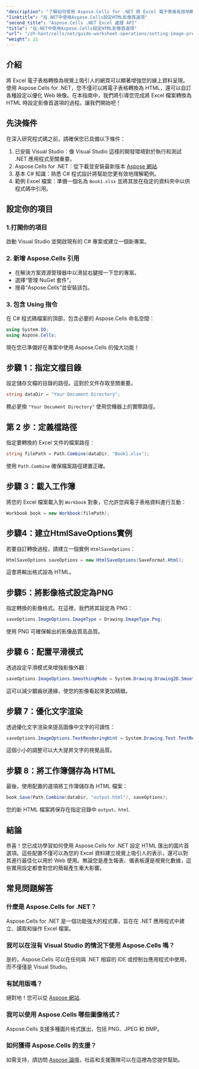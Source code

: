 ```yaml
---
"description": "了解如何使用 Aspose.Cells for .NET 將 Excel 電子表格有效地轉換為具有視覺吸引力的 HTML 網頁。本逐步指南涵蓋了從設定影像首選項到優化文字渲染的所有內容。"
"linktitle": "在.NET中使用Aspose.Cells設定HTML影像首選項"
"second_title": "Aspose.Cells .NET Excel 處理 API"
"title": "在.NET中使用Aspose.Cells設定HTML影像首選項"
"url": "/zh-hant/cells/net/guide-worksheet-operations/setting-image-preferences/"
"weight": 11
---
```


## 介紹

將 Excel 電子表格轉換為視覺上吸引人的網頁可以顯著增強您的線上資料呈現。使用 Aspose.Cells for .NET，您不僅可以將電子表格轉換為 HTML，還可以自訂各種設定以優化 Web 映像。在本指南中，我們將引導您完成將 Excel 檔案轉換為 HTML 時設定影像首選項的過程。讓我們開始吧！

## 先決條件

在深入研究程式碼之前，請確保您已具備以下條件：

1. 已安裝 Visual Studio：像 Visual Studio 這樣的開發環境對於執行和測試 .NET 應用程式至關重要。
2. Aspose.Cells for .NET：從下載並安裝最新版本 [Aspose 網站](https://releases。aspose.com/cells/net/).
3. 基本 C# 知識：熟悉 C# 程式設計將幫助您更有效地理解範例。
4. 範例 Excel 檔案：準備一個名為 `Book1.xlsx` 並將其放在指定的資料夾中以供程式碼中引用。

## 設定你的項目

### 1.打開你的項目

啟動 Visual Studio 並開啟現有的 C# 專案或建立一個新專案。

### 2. 新增 Aspose.Cells 引用

- 在解決方案資源管理器中以滑鼠右鍵按一下您的專案。
- 選擇“管理 NuGet 套件”。
- 搜尋“Aspose.Cells”並安裝該包。

### 3. 包含 Using 指令

在 C# 程式碼檔案的頂部，包含必要的 Aspose.Cells 命名空間：

```csharp
using System.IO;
using Aspose.Cells;
```

現在您已準備好在專案中使用 Aspose.Cells 的強大功能！

## 步驟 1：指定文檔目錄

設定儲存文檔的目錄的路徑。這對於文件存取至關重要。

```csharp
string dataDir = "Your Document Directory";
```

務必更換 `"Your Document Directory"` 使用您機器上的實際路徑。

## 第 2 步：定義檔路徑

指定要轉換的 Excel 文件的檔案路徑：

```csharp
string filePath = Path.Combine(dataDir, "Book1.xlsx");
```

使用 `Path.Combine` 確保檔案路徑建置正確。

## 步驟 3：載入工作簿

將您的 Excel 檔案載入到 `Workbook` 對象，它允許您與電子表格資料進行互動：

```csharp
Workbook book = new Workbook(filePath);
```

## 步驟4：建立HtmlSaveOptions實例

若要自訂轉換過程，請建立一個實例 `HtmlSaveOptions`：

```csharp
HtmlSaveOptions saveOptions = new HtmlSaveOptions(SaveFormat.Html);
```

這會將輸出格式設為 HTML。

## 步驟5：將影像格式設定為PNG

指定轉換的影像格式。在這裡，我們將其設定為 PNG：

```csharp
saveOptions.ImageOptions.ImageType = Drawing.ImageType.Png;
```

使用 PNG 可確保輸出的影像品質高品質。

## 步驟 6：配置平滑模式

透過設定平滑模式來增強影像外觀：

```csharp
saveOptions.ImageOptions.SmoothingMode = System.Drawing.Drawing2D.SmoothingMode.AntiAlias;
```

這可以減少鋸齒狀邊緣，使您的影像看起來更加精緻。

## 步驟 7：優化文字渲染

透過優化文字渲染來提高圖像中文字的可讀性：

```csharp
saveOptions.ImageOptions.TextRenderingHint = System.Drawing.Text.TextRenderingHint.AntiAlias;
```

這個小小的調整可以大大提昇文字的視覺品質。

## 步驟 8：將工作簿儲存為 HTML

最後，使用配置的選項將工作簿儲存為 HTML 檔案：

```csharp
book.Save(Path.Combine(dataDir, "output.html"), saveOptions);
```

您的新 HTML 檔案將保存在指定目錄中 `output。html`.

## 結論

恭喜！您已成功學習如何使用 Aspose.Cells for .NET 設定 HTML 匯出的圖片首選項。這些配置不僅可以為您的 Excel 資料建立視覺上吸引人的表示，還可以對其進行最佳化以用於 Web 使用。無論您是產生報表、儀表板還是視覺化數據，這些實用設定都會對您的簡報產生重大影響。

## 常見問題解答

### 什麼是 Aspose.Cells for .NET？

Aspose.Cells for .NET 是一個功能強大的程式庫，旨在在 .NET 應用程式中建立、讀取和操作 Excel 檔案。

### 我可以在沒有 Visual Studio 的情況下使用 Aspose.Cells 嗎？

是的，Aspose.Cells 可以在任何與 .NET 相容的 IDE 或控制台應用程式中使用，而不僅僅是 Visual Studio。

### 有試用版嗎？

絕對地！您可以從 [Aspose 網站](https://releases。aspose.com/).

### 我可以使用 Aspose.Cells 哪些圖像格式？

Aspose.Cells 支援多種圖片格式匯出，包括 PNG、JPEG 和 BMP。

### 如何獲得 Aspose.Cells 的支援？

如需支持，請訪問 [Aspose 論壇](https://forum.aspose.com/c/cells/9)，社區和支援團隊可以在這裡為您提供幫助。